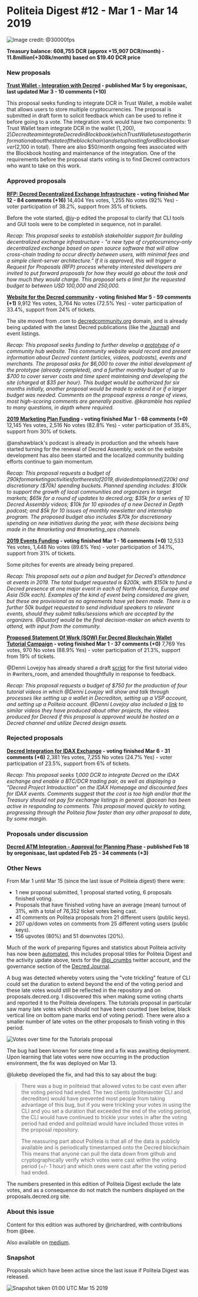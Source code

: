 # Politeia Digest #12 - Mar 1 - Mar 14 2019

![Image credit: @30000fps](img/issue012/012-title.png "Image credit: @30000fps")

**Treasury balance: 608,755 DCR (approx +15,907 DCR/month) - $11.8 million (+$308k/month) based on $19.40 DCR price**

### New proposals

**[Trust Wallet - Integration with Decred](https://proposals.decred.org/proposals/2ababdea7da2b3d8312a773d477272135a883ed772ba99cdf31eddb5f261d571) - published Mar 5 by oregonisaac, last updated Mar 3 - 10 comments (+10)**

This proposal seeks funding to integrate DCR in Trust Wallet, a mobile wallet that allows users to store multiple cryptocurrencies. The proposal is submitted in draft form to solicit feedback which can be used to refine it before going to a vote. The integration work would have two components: 1) Trust Wallet team integrate DCR in the wallet ($1,200), 2) Decred team integrate Decred in Blockbook (which Trust Wallet uses to gather information about the state of the blockchain) and set up hosting for a Blockbook server ($2,100 in total). There are also $50/month ongoing fees associated with the Blockbook hosting and maintenance of the integration. One of the requirements before the proposal starts voting is to find Decred contractors who want to take on this work.

### Approved proposals

**[RFP: Decred Decentralized Exchange Infrastructure](https://proposals.decred.org/proposals/5431da8ff4eda8cdbf8f4f2e08566ffa573464b97ef6d6bae78e749f27800d3a) - voting finished Mar 12 - 84 comments (+16)**
14,404 Yes votes, 1,255 No votes (92% Yes) - voter participation of 38.2%, support from 35% of tickets.

Before the vote started, @jy-p edited the proposal to clarify that CLI tools and GUI tools were to be completed in sequence, not in parallel.

*Recap: This proposal seeks to establish stakeholder support for building decentralized exchange infrastructure - "a new type of cryptocurrency-only decentralized exchange based on open source software that will allow cross-chain trading to occur directly between users, with minimal fees and a simple client-server architecture." If it is approved, this will trigger a Request for Proposals (RFP) process whereby interested developers are invited to put forward proposals for how they would go about the task and how much they would charge. This proposal sets a limit for the requested budget to between USD 100,000 and 250,000.*

**[Website for the Decred community](https://proposals.decred.org/proposals/fb8e6ca361c807168ea0bd6ddbfb7e05896b78f2576daf92f07315e6f8b5cd83) - voting finished Mar 5 - 59 comments (+1)**
9,912 Yes votes, 3,764 No votes (72.5% Yes) - voter participation of 33.4%, support from 24% of tickets.

The site moved from .com to [decredcommunity.org](https://decredcommunity.org) domain, and is already being updated with the latest Decred publications (like the [Journal](https://decredcommunity.org/blog/decred-journal-february-2019)) and event listings.

*Recap: This proposal seeks funding to further develop a [prototype](https://decredcommunity.com) of a community hub website. This community website would record and present information about Decred content (articles, videos, podcasts), events and merchants. The proposal asks for $6,000 to cover the initial development of the prototype (already completed), and a further monthly budget of up to $700 to cover server costs and time spent maintaining and developing the site (charged at $35 per hour). This budget would be authorized for six months initially, another proposal would be made to extend it or if a larger budget was needed. Comments on the proposal express a range of views, most high-scoring comments are generally positive. @karamble has replied to many questions, in depth where required.*

**[2019 Marketing Plan Funding](https://proposals.decred.org/proposals/c84a76685e4437a15760033725044a15ad832f68f9d123eb837337060a09f86e) - voting finished Mar 1 - 68 comments (+0)**
12,145 Yes votes, 2,516 No votes (82.8% Yes) - voter participation of 35.8%, support from 30% of tickets.

@anshawblack's podcast is already in production and the wheels have started turning for the renewal of Decred Assembly, work on the website development has also been started and the localized community building efforts continue to gain momentum.

*Recap: This proposal requests a budget of $290k for marketing activities for the rest of 2019, divided into planned ($220k) and discretionary ($70k) spending buckets. Planned spending includes: $100k to support the growth of local communities and organizers in target markets; $65k for a round of updates to decred.org; $35k for a series of 10 Decred Assembly videos; $10k for 10 episodes of a new Decred in Depth podcast; and $5k for 10 issues of monthly newsletter and internship program. The proposed budget also includes $70k for discretionary spending on new initiatives during the year, with these decisions being made in the #marketing and #marketing_ops channels.*

**[2019 Events Funding](https://proposals.decred.org/proposals/d3e7f159b9680c059a3d4b398de2c8f6627108f28b7d61a3f10397acb4b5e509) - voting finished Mar 1 - 16 comments (+0)**
12,533 Yes votes, 1,448 No votes (89.6% Yes) - voter participation of 34.1%, support from 31% of tickets.

Some pitches for events are already being prepared.

*Recap: This proposal sets out a plan and budget for Decred's attendance at events in 2019. The total budget requested is $200k, with $150k to fund a Decred presence at one major event in each of North America, Europe and Asia (50k each). Examples of the kind of event being considered are given, but these are provisional as no agreements have yet been made. There is a further 50k budget requested to send individual speakers to relevant events, should they submit talks/sessions which are accepted by the organizers. @Dustorf would be the final decision-maker on which events to attend, with input from the community.*

**[Proposed Statement Of Work (SOW) For Decred Blockchain Wallet Tutorial Campaign](https://proposals.decred.org/proposals/a3def199af812b796887f4eae22e11e45f112b50c2e17252c60ed190933ec14f) - voting finished Mar 1 - 37 comments (+0)**
7,769 Yes votes, 970 No votes (88.9% Yes) - voter participation of 21.3%, support from 19% of tickets.

@Denni Lovejoy has already shared a draft [script](https://docs.google.com/document/d/1Mzl__GnLO-QpVmhYc9xkxpHhNzfFBEgaSCNDUfuuOOk/edit) for the first tutorial video in #writers_room, and amended thoughtfully in response to feedback.

*Recap: This proposal requests a budget of $750 for the production of four tutorial videos in which @Denni Lovejoy will show and talk through processes like setting up a wallet in Decrediton, setting up a VSP account, and setting up a Politeia account. @Denni Lovejoy also included a [link](https://www.youtube.com/watch?v=HKwnEpFDN3Q&list=PLMBYy3lWO3Dmx-xHInb66OPcYQgmmcOEt) to similar videos they have produced about other projects, the videos produced for Decred if this proposal is approved would be hosted on a Decred channel and utilize Decred design assets.*

### Rejected proposals

**[Decred Integration for IDAX Exchange](https://proposals.decred.org/proposals/60adb9c0946482492889e85e9bce05c309665b3438dd85cb1a837df31fbf57fb) - voting finished Mar 6 - 31 comments (+6)**
2,381 Yes votes, 7,255 No votes (24.7% Yes) - voter participation of 23.5%, support from 6% of tickets.

*Recap: This proposal seeks 1,000 DCR to integrate Decred on the IDAX exchange and enable a BTC/DCR trading pair, as well as displaying a "Decred Project Introduction" on the IDAX Homepage and discounted fees for IDAX events. Comments suggest that the cost is too high and/or that the Treasury should not pay for exchange listings in general. @acean has been active in responding to comments. This proposal moved quickly to voting, progressing through the Politeia flow faster than any other proposal to date, by some margin.*

### Proposals under discussion

**[Decred ATM Integration - Approval for Planning Phase](https://proposals.decred.org/proposals/aea224a561cfed183f514a9ac700d68ba8a6c71dfbee71208fb9bff5fffab51d) - published Feb 18 by oregonisaac, last updated Feb 25 - 34 comments (+3)**

### Other News

From Mar 1 until Mar 15 (since the last issue of Politeia digest) there were:

- 1 new proposal submitted, 1 proposal started voting, 6 proposals finished voting.
- Proposals that have finished voting have an average (mean) turnout of 31%, with a total of 76,352 ticket votes being cast.
- 41 comments on Politeia proposals from 21 different users (public keys).
- 207 up/down votes on comments from 25 different voting users (public keys).
- 156 upvotes (80%) and 51 downvotes (20%).

Much of the work of preparing figures and statistics about Politeia activity has now been [automated](https://github.com/RichardRed0x/pi-research/tree/master/analysis), this includes proposal titles for Politeia Digest and the activity update above, texts for the [@pi_crumbs](https://twitter.com/pi_crumbs) twitter account, and the governance section of the [Decred Journal](https://xaur.github.io/decred-news/journal/201902.html).

A bug was detected whereby voters using the "vote trickling" feature of CLI could set the duration to extend beyond the end of the voting period and these late votes would still be reflected in the repository and on proposals.decred.org. I discovered this when making some voting charts and reported it to the Politeia developers. The tutorials proposal in particular saw many late votes which should not have been counted (see below, black vertical line on bottom pane marks end of voting period). There were also a smaller number of late votes on the other proposals to finish voting in this period.

![Votes over time for the Tutorials proposal](img/issue012/tutorials-proposal-voting-over-time.png "Votes over time for the Tutorials proposal")

The bug had been known for some time and a fix was awaiting deployment. Upon learning that late votes were now occurring in the production environment, the fix was deployed on Mar 13.

@lukebp developed the fix, and had this to say about the bug:

> There was a bug in politeiad that allowed votes to be cast even after the voting period had ended. The two clients (politeiavoter CLI and decrediton) would have prevented most people from taking advantage of this bug, but if you were trickling your votes in using the CLI and you set a duration that exceeded the end of the voting period, the CLI would have continued to trickle your votes in after the voting period had ended and politeiad would have included those votes in the proposal repository.
>
> The reassuring part about Politeia is that all of the data is publicly available and is periodically timestamped onto the Decred blockchain This means that anyone can pull the data down from github and cryptographically verify which votes were cast within the voting period (+/- 1 hour) and which ones were cast after the voting period had ended.

The numbers presented in this edition of Politeia Digest exclude the late votes, and as a consequence do not match the numbers displayed on the proposals.decred.org site.

### About this issue

Content for this edition was authored by @richardred, with contributions from @bee.

Also available on [medium](https://medium.com/@richardred/issue-11-feb-19-feb-28-2019-46befddb09fe).

### Snapshot

Proposals which have been active since the last issue if Politeia Digest was released.

![Snapshot taken 01:00 UTC Mar 15 2019](img/issue012/012-snapshot.png "Snapshot taken 01:00 UTC Mar 15 2019")
